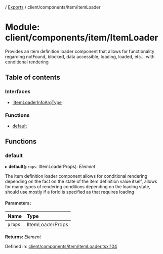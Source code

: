 [](../README.md) / [Exports](../modules.md) / client/components/item/ItemLoader

# Module: client/components/item/ItemLoader

Provides an item definition loader component that allows for functionality
regarding notFound, blocked, data accessible, loading, loaded, etc... with
conditional rendering

## Table of contents

### Interfaces

- [IItemLoaderInfoArgType](../interfaces/client_components_item_itemloader.iitemloaderinfoargtype.md)

### Functions

- [default](client_components_item_itemloader.md#default)

## Functions

### default

▸ **default**(`props`: IItemLoaderProps): *Element*

The item definition loader component allows for conditional rendering depending on the
fact on the state of the item definition value itself, allows for many types of
rendering conditions depending on the loading state, should use mostly if a forId
is specified as that requires loading

#### Parameters:

Name | Type |
:------ | :------ |
`props` | IItemLoaderProps |

**Returns:** *Element*

Defined in: [client/components/item/ItemLoader.tsx:104](https://github.com/onzag/itemize/blob/55e63f2c/client/components/item/ItemLoader.tsx#L104)

